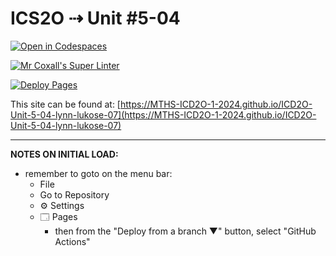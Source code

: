 # ICS2O ⇢ Unit #5-04

[![Open in Codespaces](https://classroom.github.com/assets/launch-codespace-2972f46106e565e64193e422d61a12cf1da4916b45550586e14ef0a7c637dd04.svg)](https://classroom.github.com/open-in-codespaces?assignment_repo_id=19383586)

[![Mr Coxall's Super Linter](https://github.com/MTHS-ICD2O-1-2024/ICD2O-Unit-5-04-lynn-lukose-07/workflows/Mr%20Coxall's%20Super%20Linter/badge.svg)](https://github.com/MTHS-ICD2O-1-2024/ICD2O-Unit-5-04-lynn-lukose-07/actions)

[![Deploy Pages](https://github.com/MTHS-ICD2O-1-2024/ICD2O-Unit-5-04-lynn-lukose-07/workflows/Deploy%20Pages/badge.svg)](https://github.com/MTHS-ICD2O-1-2024/ICD2O-Unit-5-04-lynn-lukose-07/actions)

This site can be found at: [https://MTHS-ICD2O-1-2024.github.io/ICD2O-Unit-5-04-lynn-lukose-07](https://MTHS-ICD2O-1-2024.github.io/ICD2O-Unit-5-04-lynn-lukose-07)

---

**NOTES ON INITIAL LOAD:**
- remember to goto on the menu bar:
  - File
  - Go to Repository
  - ⚙ Settings
  - 🗔 Pages
    - then from the "Deploy from a branch ▼" button, select "GitHub Actions"

